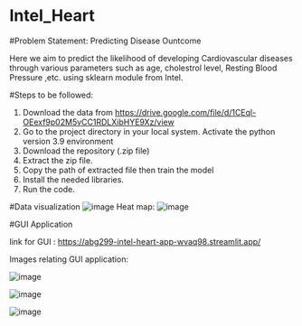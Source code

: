 # Intel_Heart

#Problem Statement: Predicting Disease Ountcome

Here we aim to predict the likelihood of developing Cardiovascular diseases through various parameters such as age, cholestrol level, Resting Blood Pressure ,etc.
using sklearn module from Intel.

#Steps to be followed:
1. Download the data from https://drive.google.com/file/d/1CEql-OEexf9p02M5vCC1RDLXibHYE9Xz/view
2. Go to the project directory in your local system. Activate the python version 3.9 environment
3. Download the repository (.zip file)
4. Extract the zip file.
5. Copy the path of extracted file then train the model
6. Install the needed libraries.
7. Run the code.

#Data visualization
![image](https://user-images.githubusercontent.com/116895400/226425061-61660c4e-33a0-4bf6-bc74-9ca4a1d406e1.png)
 Heat map:
 ![image](https://user-images.githubusercontent.com/116895400/226425447-02d3d50f-341b-4ca7-85b0-f52afc2fa803.png)

#GUI Application

link for GUI : https://abg299-intel-heart-app-wvaq98.streamlit.app/

Images relating GUI application:

![image](https://user-images.githubusercontent.com/116895400/226425926-0659e17c-8a77-4e4d-9bbe-ec59ed0056e6.png)

![image](https://user-images.githubusercontent.com/116895400/226426647-2376e1c2-4e47-43b8-bd06-3da4a6c96d96.png)

![image](https://user-images.githubusercontent.com/116895400/226427148-7700d098-4799-47f3-a17c-face10fbcc7a.png)
